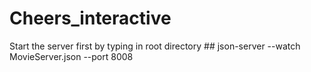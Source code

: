 # Cheers_interactive
Start the server first by typing in root directory ## json-server --watch MovieServer.json --port 8008
